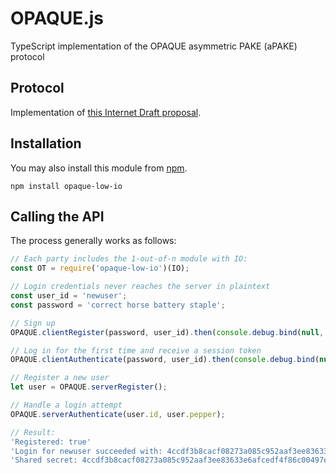# OPAQUE.js
TypeScript implementation of the OPAQUE asymmetric PAKE (aPAKE) protocol

## Protocol
Implementation of [this Internet Draft proposal](https://datatracker.ietf.org/doc/draft-krawczyk-cfrg-opaque).

## Installation

You may also install this module from [npm](https://www.npmjs.com/package/opaque-low-io).

```shell
npm install opaque-low-io
```

## Calling the API

The process generally works as follows:

```javascript
// Each party includes the 1-out-of-n module with IO:
const OT = require('opaque-low-io')(IO);

// Login credentials never reaches the server in plaintext
const user_id = 'newuser';
const password = 'correct horse battery staple';

// Sign up
OPAQUE.clientRegister(password, user_id).then(console.debug.bind(null, 'Registered:'));

// Log in for the first time and receive a session token
OPAQUE.clientAuthenticate(password, user_id).then(console.debug.bind(null, 'Shared secret:'));

// Register a new user
let user = OPAQUE.serverRegister();

// Handle a login attempt
OPAQUE.serverAuthenticate(user.id, user.pepper);

// Result:
'Registered: true'
'Login for newuser succeeded with: 4ccdf3b8cacf08273a085c952aaf3ee83633e6afcedf4f86c00497e862f43c78'
'Shared secret: 4ccdf3b8cacf08273a085c952aaf3ee83633e6afcedf4f86c00497e862f43c78'
```
